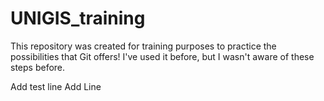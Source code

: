 # UNIGIS_training
This repository was created for training purposes to practice the possibilities that Git offers!
I've used it before, but I wasn't aware of these steps before.

Add test line
Add Line

